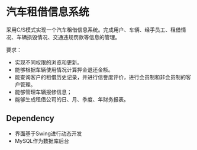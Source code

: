 # 汽车租借信息系统
采用C/S模式实现一个汽车租借信息系统。完成用户、车辆、经手员工、租借情况、车辆损毁情况、交通违规罚款等信息的管理。

要求：
 - 实现不同权限的浏览和更新。
 - 能够根据车辆使用情况计算押金退还金额。
 - 能查询客户的租借历史记录，并进行信誉度评价，进行会员制和非会员制的客户管理。
 - 能够管理车辆报修信息；
 - 能够生成租借公司的日、月、季度、年财务报表。

 ## Dependency
 - 界面基于Swing进行动态开发
 - MySQL作为数据库后台

